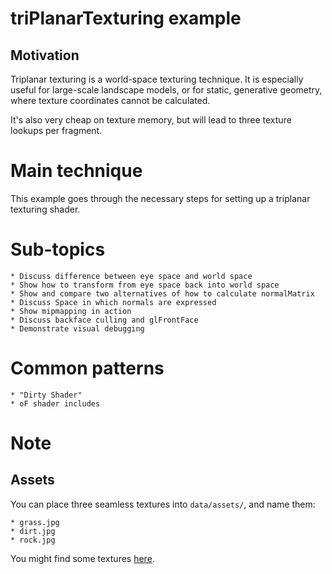 # triPlanarTexturing example

## Motivation

Triplanar texturing is a world-space texturing technique. It is especially useful for large-scale landscape models, or for static, generative geometry, where texture coordinates cannot be calculated.

It's also very cheap on texture memory, but will lead to three texture lookups per fragment.

# Main technique

This example goes through the necessary steps for setting up a triplanar texturing shader.

# Sub-topics 

	* Discuss difference between eye space and world space 
	* Show how to transform from eye space back into world space
	* Show and compare two alternatives of how to calculate normalMatrix
	* Discuss Space in which normals are expressed
	* Show mipmapping in action
	* Discuss backface culling and glFrontFace
	* Demonstrate visual debugging

# Common patterns
	
	* "Dirty Shader"
	* oF shader includes

# Note

## Assets

You can place three seamless textures into `data/assets/`, and name them:

	* grass.jpg
	* dirt.jpg
	* rock.jpg

You might find some textures [here](http://www.proceduraltextures.com/2013/11/21/creating-a-procedural-land-texture-with-images/).

